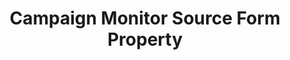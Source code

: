 ---
# -------------------------- #
#        CONTENT TYPE        #
# -------------------------- #

content-type: "api-form"
form-type: "source"
key: "source-form-properties-campaign-monitor-object"


# -------------------------- #
#        OBJECT INFO         #
# -------------------------- #

title: "Campaign Monitor Source Form Property"
api-type: "campaign-monitor"
display-name: "Campaign Monitor"

source-type: "saas"
docs-name: "campaign-monitor"

description: ""


# -------------------------- #
#      OBJECT ATTRIBUTES     #
# -------------------------- #

object-attributes:
  - name: "client_id"
    type: "string"
    required: true
    description: |
      The user's {{ form-property.display-name }} API client ID. This can be found in the {{ form-property.display-name }} app in **Account Settings > API keys**.
    value: "<CAMPAIGN_MONITOR_CLIENT_ID>"
---